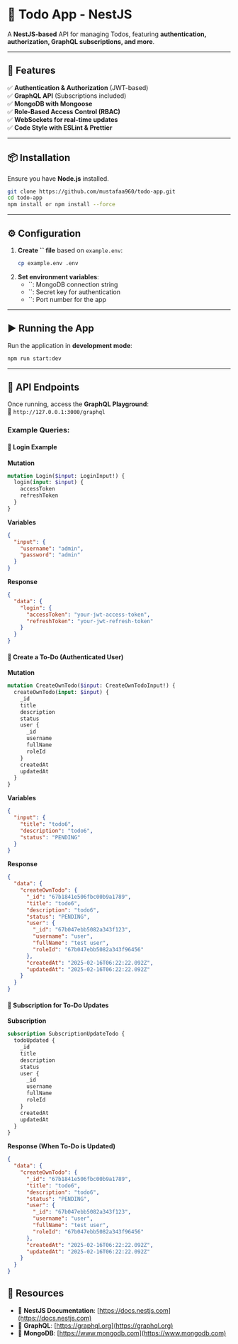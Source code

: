 # 📌 Todo App - NestJS



A **NestJS-based** API for managing Todos, featuring **authentication, authorization, GraphQL subscriptions, and more**.

---

## 🚀 Features

✅ **Authentication & Authorization** (JWT-based)\
✅ **GraphQL API** (Subscriptions included)\
✅ **MongoDB with Mongoose**\
✅ **Role-Based Access Control (RBAC)**\
✅ **WebSockets for real-time updates**\
✅ **Code Style with ESLint & Prettier**

---

## 📦 Installation

Ensure you have **Node.js** installed.

```bash
git clone https://github.com/mustafaa960/todo-app.git
cd todo-app
npm install or npm install --force
```

---

## ⚙️ Configuration

1. **Create **``** file** based on `example.env`:
   ```bash
   cp example.env .env
   ```
2. **Set environment variables**:
   - ``: MongoDB connection string
   - ``: Secret key for authentication
   - ``: Port number for the app

---

## ▶️ Running the App

Run the application in **development mode**:

```bash
npm run start:dev
```


---


## 🔌 API Endpoints

Once running, access the **GraphQL Playground**:\
📌 `http://127.0.0.1:3000/graphql`

### Example Queries:

#### 🔐 Login Example

**Mutation**
```graphql
mutation Login($input: LoginInput!) {
  login(input: $input) {
    accessToken
    refreshToken
  }
}
```
**Variables**
```json
{
  "input": {
    "username": "admin",
    "password": "admin"
  }
}
```
**Response**
```json
{
  "data": {
    "login": {
      "accessToken": "your-jwt-access-token",
      "refreshToken": "your-jwt-refresh-token"
    }
  }
}
```

#### 📌  Create a To-Do (Authenticated User)

**Mutation**
```graphql
mutation CreateOwnTodo($input: CreateOwnTodoInput!) {
  createOwnTodo(input: $input) {
    _id
    title
    description
    status
    user {
      _id
      username
      fullName
      roleId
    }
    createdAt
    updatedAt
  }
}
```
**Variables**
```json
{
  "input": {
    "title": "todo6",
    "description": "todo6",
    "status": "PENDING"
  }
}
```
**Response**
```json
{
  "data": {
    "createOwnTodo": {
      "_id": "67b1841e506fbc00b9a1789",
      "title": "todo6",
      "description": "todo6",
      "status": "PENDING",
      "user": {
        "_id": "67b047ebb5082a343f123",
        "username": "user",
        "fullName": "test user",
        "roleId": "67b047ebb5082a343f96456"
      },
      "createdAt": "2025-02-16T06:22:22.092Z",
      "updatedAt": "2025-02-16T06:22:22.092Z"
    }
  }
}
```

#### 🔄 Subscription for To-Do Updates
**Subscription**
```graphql
subscription SubscriptionUpdateTodo {
  todoUpdated {
    _id
    title
    description
    status
    user {
      _id
      username
      fullName
      roleId
    }
    createdAt
    updatedAt
  }
}

```
**Response (When To-Do is Updated)**
```json
{
  "data": {
    "createOwnTodo": {
      "_id": "67b1841e506fbc00b9a1789",
      "title": "todo6",
      "description": "todo6",
      "status": "PENDING",
      "user": {
        "_id": "67b047ebb5082a343f123",
        "username": "user",
        "fullName": "test user",
        "roleId": "67b047ebb5082a343f96456"
      },
      "createdAt": "2025-02-16T06:22:22.092Z",
      "updatedAt": "2025-02-16T06:22:22.092Z"
    }
  }
}
```

## 🔗 Resources

- 📖 **NestJS Documentation**: [https://docs.nestjs.com](https://docs.nestjs.com)
- 📖 **GraphQL**: [https://graphql.org](https://graphql.org)
- 📖 **MongoDB**: [https://www.mongodb.com](https://www.mongodb.com)


